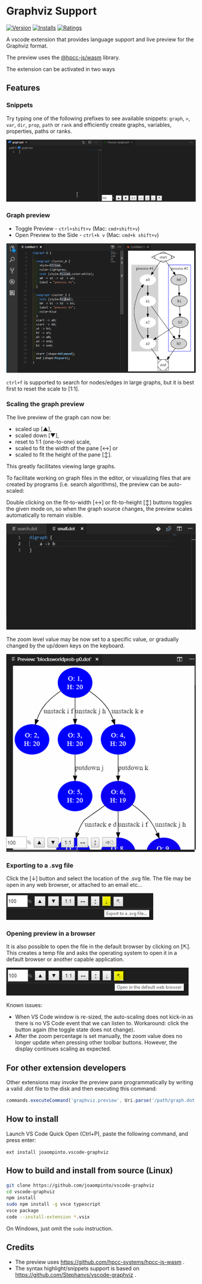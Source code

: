 # Graphviz Support

[![Version](https://vsmarketplacebadge.apphb.com/version/joaompinto.vscode-graphviz.svg)](https://marketplace.visualstudio.com/items?itemName=joaompinto.vscode-graphviz)
[![Installs](https://vsmarketplacebadge.apphb.com/installs/joaompinto.vscode-graphviz.svg)](https://marketplace.visualstudio.com/items?itemName=joaompinto.vscode-graphviz)
[![Ratings](https://vsmarketplacebadge.apphb.com/rating/joaompinto.vscode-graphviz.svg)](https://vsmarketplacebadge.apphb.com/rating/joaompinto.vscode-graphviz.svg)

A vscode extension that provides language support and live preview for the Graphviz format.

The preview uses the [@hpcc-js/wasm](https://github.com/hpcc-systems/hpcc-js-wasm) library.

The extension can be activated in two ways

## Features

### Snippets

Try typing one of the following prefixes to see available snippets: `graph`, `>`, `var`, `dir`, `prop`, `path` or `rank` and efficiently create graphs, variables, properties, paths or ranks.

![Fixed graph snippet](images/graph_snippet.gif)

### Graph preview

* Toggle Preview - `ctrl+shift+v` (Mac: `cmd+shift+v`)
* Open Preview to the Side - `ctrl+k v` (Mac: `cmd+k shift+v`)

![Graph preview side-by-side](images/simple.png)

`ctrl+f` is supported to search for nodes/edges in large graphs, but it is best first to reset the scale to [1:1].

### Scaling the graph preview

The live preview of the graph can now be:

* scaled up [▲],
* scaled down [▼],
* reset to 1:1 (one-to-one) scale,
* scaled to fit the width of the pane [↔] or
* scaled to fit the height of the pane [↕].

This greatly facilitates viewing large graphs.

To facilitate working on graph files in the editor, or visualizing files that are created by programs (i.e. search algorithms), the preview can be auto-scaled:

Double clicking on the fit-to-width [↔] or fit-to-height [↕] buttons toggles the given mode on, so when the graph source changes, the preview scales automatically to remain visible.

![Graph preview with manual and automatic scaling](images/Preview_with_scaling.gif)

The zoom level value may be now set to a specific value, or gradually changed by the up/down keys on the keyboard.

![Fine-grain zooming](images/Fine_scaling.gif)

### Exporting to a .svg file

Click the [↓] button and select the location of the .svg file. The file may be open in any web browser, or attached to an email etc...

![Graph preview with manual and automatic scaling](images/export.PNG)

### Opening preview in a browser

It is also possible to open the file in the default browser by clicking on [⇱]. This creates a temp file and asks the operating system to open it in a default browser or another capable application.

![Open file in a browser](images/open_in_browser.PNG)

Known issues:

* When VS Code window is re-sized, the auto-scaling does not kick-in as there is no VS Code event that we can listen to. Workaround: click the button again (the toggle state does not change).
* After the zoom percentage is set manually, the zoom value does no longer update when pressing other toolbar buttons. However, the display continues scaling as expected.

## For other extension developers

Other extensions may invoke the preview pane programmatically by writing a valid .dot file to the disk and then executing this command:

```javascript
commands.executeCommand('graphviz.preview', Uri.parse('/path/graph.dot'));
```

## How to install

Launch VS Code Quick Open (Ctrl+P), paste the following command, and press enter:

`ext install joaompinto.vscode-graphviz`

## How to build and install from source (Linux)

```bash
git clone https://github.com/joaompinto/vscode-graphviz
cd vscode-graphviz
npm install
sudo npm install -g vsce typescript
vsce package
code --install-extension *.vsix
```

On Windows, just omit the `sudo` instruction.

## Credits

* The preview uses <https://github.com/hpcc-systems/hpcc-js-wasm> .
* The syntax highlight/snippets support is based on <https://github.com/Stephanvs/vscode-graphviz> .
